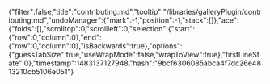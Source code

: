 {"filter":false,"title":"contributing.md","tooltip":"/libraries/galleryPlugin/contributing.md","undoManager":{"mark":-1,"position":-1,"stack":[]},"ace":{"folds":[],"scrolltop":0,"scrollleft":0,"selection":{"start":{"row":0,"column":0},"end":{"row":0,"column":0},"isBackwards":true},"options":{"guessTabSize":true,"useWrapMode":false,"wrapToView":true},"firstLineState":0},"timestamp":1483137127948,"hash":"9bcf6306085abca4f7dc26e4813210cb5106e051"}